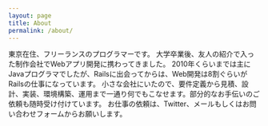 ```yaml
---
layout: page
title: About
permalink: /about/
---
```


東京在住、フリーランスのプログラマーです。
大学卒業後、友人の紹介で入った制作会社でWebアプリ開発に携わってきました。
2010年くらいまでは主にJavaプログラマでしたが、Railsに出会ってからは、Web開発は8割ぐらいがRailsの仕事になっています。
小さな会社にいたので、要件定義から見積、設計、実装、環境構築、運用まで一通り何でもこなせます。部分的なお手伝いのご依頼も随時受け付けています。
お仕事の依頼は、Twitter、メールもしくはお問い合わせフォームからお願いします。
